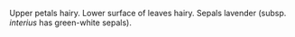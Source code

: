 Upper petals hairy. Lower surface of leaves hairy. Sepals lavender (subsp. _interius_ has green-white sepals).

